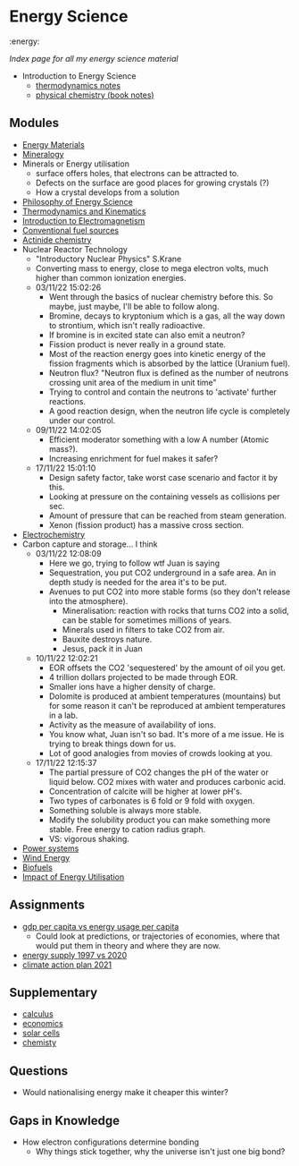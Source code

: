 # Energy Science
:energy:

_Index page for all my energy science material_

* Introduction to Energy Science
    * [thermodynamics notes](physics/thermodynamics)
    * [physical chemistry (book notes)](Physical_Chemistry)

## Modules

* [Energy Materials](energy_materials)
* [Mineralogy](mineralogy) 
* Minerals or Energy utilisation
    * surface offers holes, that electrons can be attracted to.
    * Defects on the surface are good places for growing crystals (?)
    * How a crystal develops from a solution
* [Philosophy of Energy Science](Philosophy_of_Energy_Science)
* [Thermodynamics and Kinematics](thermodynamics_and_kinematics)    
* [Introduction to Electromagnetism](introduction_to_electromagnetism)
* [Conventional fuel sources](conventional_fuel_sources)
* [Actinide chemistry](Actinide_chemistry)
* Nuclear Reactor Technology
    * "Introductory Nuclear Physics" S.Krane
    * Converting mass to energy, close to mega electron volts, much higher than common ionization energies.
    * 03/11/22 15:02:26 
        * Went through the basics of nuclear chemistry before this. So maybe, just maybe, I'll be able to follow along.
        * Bromine, decays to kryptonium which is a gas, all the way down to strontium, which isn't really radioactive.
        * If bromine is in excited state can also emit a neutron?
        * Fission product is never really in a ground state. 
        * Most of the reaction energy goes into kinetic energy of the fission fragments which is absorbed by the
          lattice (Uranium fuel).
        * Neutron flux? "Neutron flux is defined as the number of neutrons crossing unit area of the medium in unit
          time"
        * Trying to control and contain the neutrons to 'activate' further reactions.
        * A good reaction design, when the neutron life cycle is completely under our control.
    * 09/11/22 14:02:05 
        * Efficient moderator something with a low A number (Atomic mass?).
        * Increasing enrichment for fuel makes it safer?
    * 17/11/22 15:01:10 
        * Design safety factor, take worst case scenario and factor it by this.
        * Looking at pressure on the containing vessels as collisions per sec. 
        * Amount of pressure that can be reached from steam generation.
        * Xenon (fission product) has a massive cross section. 
* [Electrochemistry](Electrochemistry)
* Carbon capture and storage... I think
    * 03/11/22 12:08:09 
        * Here we go, trying to follow wtf Juan is saying
        * Sequestration, you put CO2 underground in a safe area. An in depth study is needed for the area it's to be
          put.
        * Avenues to put CO2 into more stable forms (so they don't release into the atmosphere).
            * Mineralisation: reaction with rocks that turns CO2 into a solid, can be stable for sometimes millions of
              years.
            * Minerals used in filters to take CO2 from air.
            * Bauxite destroys nature.
            * Jesus, pack it in Juan
    * 10/11/22 12:02:21 
        * EOR offsets the CO2 'sequestered' by the amount of oil you get.
        * 4 trillion dollars projected to be made through EOR.
        * Smaller ions have a higher density of charge.
        * Dolomite is produced at ambient temperatures (mountains) but for some reason it can't be reproduced at ambient
          temperatures in a lab.
        * Activity as the measure of availability of ions.
        * You know what, Juan isn't so bad. It's more of a me issue. He is trying to break things down for us.
        * Lot of good analogies from movies of crowds looking at you.
    * 17/11/22 12:15:37 
        * The partial pressure of CO2 changes the pH of the water or liquid below. CO2 mixes with water and produces
          carbonic acid.
        * Concentration of calcite will be higher at lower pH's.
        * Two types of carbonates is 6 fold or 9 fold with oxygen.
        * Something soluble is always more stable.
        * Modify the solubility product you can make something more stable. Free energy to cation radius graph.
        * VS: vigorous shaking.
* [Power systems](Power_systems)
* [Wind Energy](Wind_Energy)
* [Biofuels](Biofuels)
* [Impact of Energy Utilisation](Impact_of_Energy_Utilisation)

## Assignments 

* [gdp per capita vs energy usage per capita](gdp_per_capita_vs_energy_usage_per_capita) 
    * Could look at predictions, or trajectories of economies, where that would put them in theory and where they are
      now.
* [energy supply 1997 vs 2020](energy_supply_1997_vs_2020)
* [climate action plan 2021](climate_action_plan_2021)

## Supplementary

* [calculus](physics/calculus)
* [economics](economics)
* [solar cells](solar_cells)
* [chemisty](physics/chemistry)
 
## Questions

* Would nationalising energy make it cheaper this winter?

## Gaps in Knowledge

* How electron configurations determine bonding
    * Why things stick together, why the universe isn't just one big bond?

